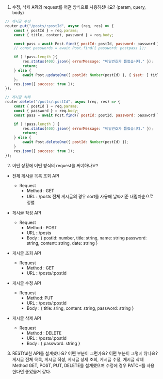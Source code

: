 1. 수정, 삭제 API의 request를 어떤 방식으로 사용하셨나요? (param, query, body)
```js
// 게시글 수정 
router.put("/posts/:postId", async (req, res) => {
    const { postId } = req.params;
    const { title, content, password } = req.body;

    const pass = await Post.find({ postId: postId, password: password });
    // const passwords = await Post.find({ password: postpass });

    if ( !pass.length ){
        res.status(400).json({ errorMessage: "비밀번호가 틀렸습니다." });
        return;
    } else {
        await Post.updateOne({ postId: Number(postId) }, { $set: { title, content } });
    };
    res.json({ success: true });
});
```
``` js
// 게시글 삭제
router.delete("/posts/:postId", async (req, res) => {
    const { postId } = req.params;
    const { password } = req.body;
    const pass = await Post.find({ postId: postId, password: password });

    if ( !pass.length ) {
        res.status(400).json({ errorMessage: "비밀번호가 틀렸습니다." }); 
        return;   
    } else {
        await Post.deleteOne({ postId: Number(postId) });
    }
    res.json({ success: true });
});
```
2. 어떤 상황에 어떤 방식의 request를 써야하나요?
- 전체 게시글 목록 조회 API
    - Request
        - Method : GET
        - URL : /posts
    전체 게시글의 경우 sort를 사용해 날짜기준 내림차순으로 정렬
- 게시글 작성 API
    - Request 
        - Method : POST
        - URL : /posts
        - Body : { postId: number, title: string, name: string password: string, content: string, date: string }

- 게시글 조회 API
    - Request
        - Method : GET
        - URL : /posts/:postId

- 게시글 수정 API
    - Request
        - Method: PUT
        - URL : /posts/:postId
        - Body : { title: sring, content: string, password: string }

- 게시글 삭제 API
    - Request
        - Method : DELETE
        - URL : /posts/:postId
        - Body : { password: string }

3. RESTful한 API를 설계했나요? 어떤 부분이 그런가요? 어떤 부분이 그렇지 않나요?  
게시글 전체 목록, 게시글 작성, 게시글 상세 조회, 게시글 수정, 게시글 삭제
Method GET, POST, PUT, DELETE를 설계했으며 수정에 경우 PATCH를 사용 한다면 좋았을거 같다.